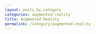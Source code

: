 ```yaml
---
layout: posts_by_category
categories: augmented-reality
title: Augmented Reality
permalink: /category/augmented-reality
---
```

